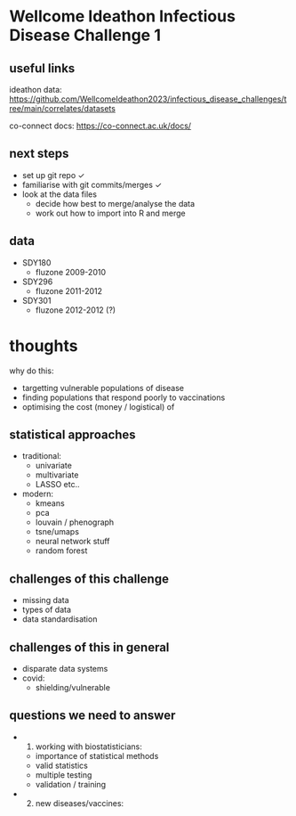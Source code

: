 # Wellcome Ideathon Infectious Disease Challenge 1

## useful links
ideathon data:
https://github.com/WellcomeIdeathon2023/infectious_disease_challenges/tree/main/correlates/datasets

co-connect docs:
https://co-connect.ac.uk/docs/

## next steps
- set up git repo ✓
- familiarise with git commits/merges ✓
- look at the data files 
  - decide how best to merge/analyse the data
  - work out how to import into R and merge

## data
- SDY180
  - fluzone 2009-2010
- SDY296
  - fluzone 2011-2012
- SDY301
  - fluzone 2012-2012 (?)

# thoughts
why do this:
- targetting vulnerable populations of disease
- finding populations that respond poorly to vaccinations
- optimising the cost (money / logistical) of 

## statistical approaches
- traditional:
  - univariate
  - multivariate
  - LASSO etc..
- modern:
  - kmeans
  - pca 
  - louvain / phenograph
  - tsne/umaps
  - neural network stuff
  - random forest

## challenges of this challenge
- missing data
- types of data
- data standardisation

## challenges of this in general
- disparate data systems
- covid:
  - shielding/vulnerable

## questions we need to answer
- 1. working with biostatisticians:
  - importance of statistical methods
  - valid statistics
  - multiple testing
  - validation / training
- 2. new diseases/vaccines:




